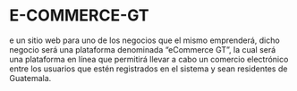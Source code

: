 # E-COMMERCE-GT
e un sitio web para uno de los negocios que el mismo emprenderá, dicho negocio será una plataforma denominada “eCommerce GT”, la cual será una plataforma en línea que permitirá llevar a cabo un comercio electrónico entre los usuarios que estén registrados en el sistema y sean residentes de Guatemala.
